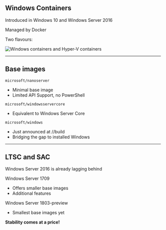 ## Windows Containers

Introduced in Windows 10 and Windows Server 2016

Managed by Docker <i class="fa-brands fa-docker"></i>

Two flavours:

![Windows containers and Hyper-V containers](media/ContainerFlavours.svg) <!-- .element: style="background: none; box-shadow: none; float: left;" -->

---

## Base images

`microsoft/nanoserver`

- Minimal base image
- Limited API Support, no PowerShell

`microsoft/windowsservercore`

- Equivalent to Windows Server Core

`microsoft/windows`

- Just announced at //build
- Bridging the gap to installed Windows

---

## LTSC and SAC

Windows Server 2016 is already lagging behind

Windows Server 1709

- Offers smaller base images
- Additional features

Windows Server 1803-preview

- Smallest base images yet

**Stability comes at a price!**